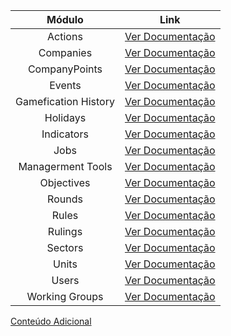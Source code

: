 |        Módulo        |                              Link                              |
| :------------------: | :------------------------------------------------------------: |
|       Actions        |             [Ver Documentação](Actions/Actions.md)             |
|      Companies       |           [Ver Documentação](Companies/Companies.md)           |
|    CompanyPoints     |       [Ver Documentação](CompanyPoints/CompanyPoints.md)       |
|        Events        |              [Ver Documentação](Events/Events.md)              |
| Gamefication History | [Ver Documentação](GameficationHistory/GameficationHistory.md) |
|       Holidays       |            [Ver Documentação](Holidays/Holidays.md)            |
|      Indicators      |          [Ver Documentação](Indicators/Indicators.md)          |
|         Jobs         |                [Ver Documentação](Jobs/Jobs.md)                |
|  Managerment Tools   |    [Ver Documentação](ManagermentTools/ManagermentTools.md)    |
|      Objectives      |          [Ver Documentação](Objetives/Objectives.md)           |
|        Rounds        |              [Ver Documentação](Rounds/Rounds.md)              |
|        Rules         |               [Ver Documentação](Rules/Rules.md)               |
|       Rulings        |             [Ver Documentação](Rulings/Rulings.md)             |
|       Sectors        |             [Ver Documentação](Sectors/Sectors.md)             |
|        Units         |               [Ver Documentação](Units/Units.md)               |
|        Users         |               [Ver Documentação](Users/Users.md)               |
|    Working Groups    |       [Ver Documentação](WorkingGroups/WorkingGroups.md)       |

[Conteúdo Adicional](AdditionalContent/AdditionalContent.md)
